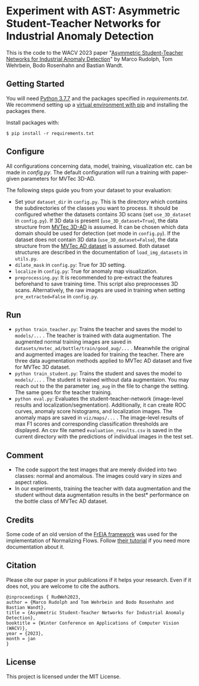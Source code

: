 # Experiment with AST: Asymmetric Student-Teacher Networks for Industrial Anomaly Detection

This is the code to the WACV 2023 paper "[Asymmetric Student-Teacher Networks for Industrial Anomaly Detection](https://arxiv.org/pdf/2210.07829.pdf)" by Marco Rudolph, Tom Wehrbein, Bodo Rosenhahn and Bastian Wandt.

## Getting Started

You will need [Python 3.7.7](https://www.python.org/downloads) and the packages specified in _requirements.txt_.
We recommend setting up a [virtual environment with pip](https://packaging.python.org/guides/installing-using-pip-and-virtual-environments/) and installing the packages there.

Install packages with:

```
$ pip install -r requirements.txt
```

## Configure

All configurations concerning data, model, training, visualization etc. can be made in _config.py_. The default configuration will run a training with paper-given parameters for MVTec 3D-AD.

The following steps guide you from your dataset to your evaluation:

* Set your `dataset_dir` in `config.py`. This is the directory which contains the subdirectories of the classes you want to process. It should be configured whether the datasets contains 3D scans (set `use_3D_dataset` in `config.py`). If 3D data is present (`use_3D_dataset=True`), the data structure from [MVTec 3D-AD](https://www.mvtec.com/company/research/datasets/mvtec-3d-ad) is assumed. It can be chosen which data domain should be used for detection (set mode in `config.py`). If the dataset does not contain 3D data (`use_3D_dataset=False`), the data structure from the [MVTec AD dataset](https://www.mvtec.com/company/research/datasets/mvtec-ad) is assumed. Both dataset structures are described in the documentation of `load_img_datasets` in `utils.py`.
* `dilate_mask` in `config.py`: True for 3D setting.
* `localize` in `config.py`: True for anomaly map visualization.
* `preprocessing.py`: It is recommended to pre-extract the features beforehand to save training time. This script also preprocesses 3D scans. Alternatively, the raw images are used in training when setting `pre_extracted=False` in `config.py`.

## Run

* `python train_teacher.py`: Trains the teacher and saves the model to `models/...` . The teacher is trained with data augmentation. The augmented normal training images are saved in `datasets/mvtec_ad/bottle/train/good_aug/...` . Meanwhile the original and augmented images are loaded for training the teacher. There are three data augmentation methods applied to MVTec AD dataset and five for MVTec 3D dataset.
* `python train_student.py`: Trains the student and saves the model to `models/...` . The student is trained without data augmentaion. You may reach out to the the parameter `img_aug` in the file to change the setting. The same goes for the teacher training.
* `python eval.py`: Evaluates the student-teacher-network (image-level results and localization/segmentation).  Additionally, it can create ROC curves, anomaly score histograms, and localization images. The anomaly maps are saved in `viz/maps/...` . The image-level results of max F1 scores and corresponding classification thresholds are displayed. An csv file named `evaluation_results.csv` is saved in the current directory with the predictions of individual images in the test set.

## Comment

* The code support the test images that are merely divided into two classes: normal and anomalous. The images could vary in sizes and aspect ratios. 
* In our experiments, training the teacher with data augmentation and the student without data augmentation results in the best*  performance on the bottle class of MVTec AD dataset. 


## Credits

Some code of an old version of the [FrEIA framework](https://github.com/VLL-HD/FrEIA) was used for the implementation of Normalizing Flows. Follow [their tutorial](https://github.com/VLL-HD/FrEIA) if you need more documentation about it.

## Citation
Please cite our paper in your publications if it helps your research. Even if it does not, you are welcome to cite the authors.

    @inproceedings { RudWeh2023,
    author = {Marco Rudolph and Tom Wehrbein and Bodo Rosenhahn and Bastian Wandt},
    title = {Asymmetric Student-Teacher Networks for Industrial Anomaly Detection},
    booktitle = {Winter Conference on Applications of Computer Vision (WACV)},
    year = {2023},
    month = jan
    }

## License

This project is licensed under the MIT License.
